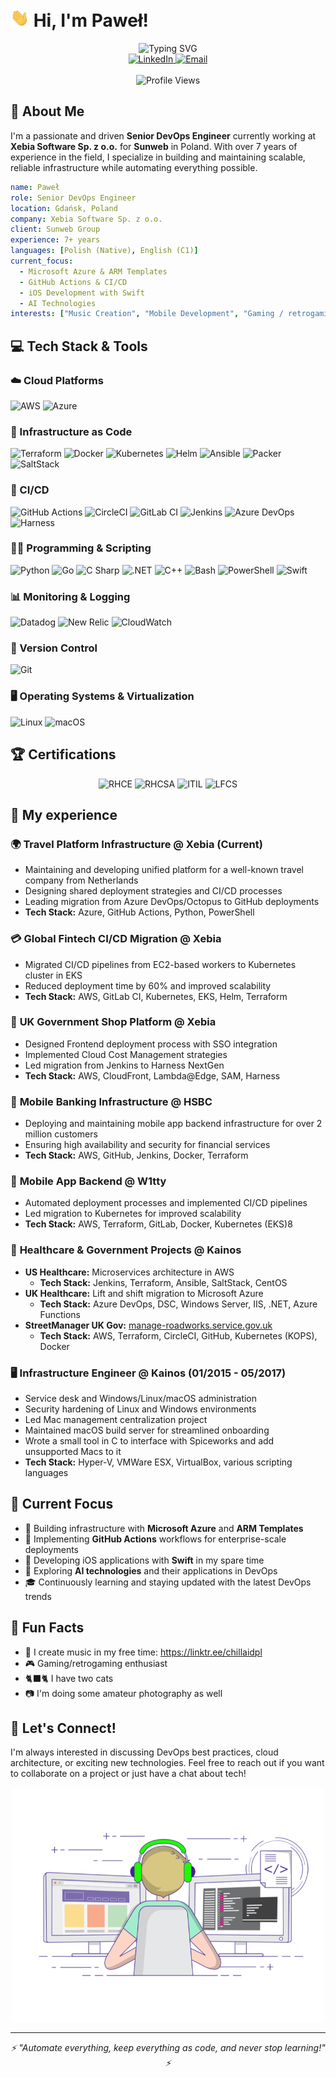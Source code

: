 # <img src="https://raw.githubusercontent.com/ABSphreak/ABSphreak/master/gifs/Hi.gif" width="30px"> Hi, I'm Paweł!

<div align="center">
  <img src="https://readme-typing-svg.herokuapp.com?font=Fira+Code&pause=1000&color=2F81F7&center=true&vCenter=true&width=435&lines=Senior+DevOps+Engineer;7%2B+Years+of+Experience;Cloud+Infrastructure+Architect;Kubernetes+%26+CI%2FCD+Expert;AI+Enthusiast+%26+iOS+Developer" alt="Typing SVG" />
</div>

<div align="center">
  <a href="https://www.linkedin.com/in/pawelmazurkiewicz1992/">
    <img src="https://img.shields.io/badge/LinkedIn-0077B5?style=for-the-badge&logo=linkedin&logoColor=white" alt="LinkedIn"/>
  </a>
  <a href="mailto:pawel@chillaid.art">
    <img src="https://img.shields.io/badge/Email-D14836?style=for-the-badge&logo=gmail&logoColor=white" alt="Email"/>
  </a>
</div>

<br/>

<div align="center">
  <img src="https://komarev.com/ghpvc/?username=your-github-username&style=for-the-badge&color=2F81F7" alt="Profile Views"/>
</div>

## 🚀 About Me

I'm a passionate and driven **Senior DevOps Engineer** currently working at **Xebia Software Sp. z o.o.** for **Sunweb** in Poland. With over 7 years of experience in the field, I specialize in building and maintaining scalable, reliable infrastructure while automating everything possible.

```yaml
name: Paweł
role: Senior DevOps Engineer
location: Gdańsk, Poland
company: Xebia Software Sp. z o.o.
client: Sunweb Group
experience: 7+ years
languages: [Polish (Native), English (C1)]
current_focus: 
  - Microsoft Azure & ARM Templates
  - GitHub Actions & CI/CD
  - iOS Development with Swift
  - AI Technologies
interests: ["Music Creation", "Mobile Development", "Gaming / retrogaming"]
```

## 💻 Tech Stack & Tools

### ☁️ Cloud Platforms
![AWS](https://img.shields.io/badge/AWS-232F3E?style=for-the-badge&logo=amazon-aws&logoColor=FF9900)
![Azure](https://img.shields.io/badge/Azure-0078D4?style=for-the-badge&logo=microsoft-azure&logoColor=white)

### 🔧 Infrastructure as Code
![Terraform](https://img.shields.io/badge/Terraform-7B42BC?style=for-the-badge&logo=terraform&logoColor=white)
![Docker](https://img.shields.io/badge/Docker-2496ED?style=for-the-badge&logo=docker&logoColor=white)
![Kubernetes](https://img.shields.io/badge/Kubernetes-326CE5?style=for-the-badge&logo=kubernetes&logoColor=white)
![Helm](https://img.shields.io/badge/Helm-0F1689?style=for-the-badge&logo=helm&logoColor=white)
![Ansible](https://img.shields.io/badge/Ansible-EE0000?style=for-the-badge&logo=ansible&logoColor=white)
![Packer](https://img.shields.io/badge/Packer-02A8EF?style=for-the-badge&logo=packer&logoColor=white)
![SaltStack](https://img.shields.io/badge/SaltStack-57BCAD?style=for-the-badge&logo=saltstack&logoColor=white)

### 🚀 CI/CD
![GitHub Actions](https://img.shields.io/badge/GitHub_Actions-2088FF?style=for-the-badge&logo=github-actions&logoColor=white)
![CircleCI](https://img.shields.io/badge/CircleCI-343434?style=for-the-badge&logo=circleci&logoColor=white)
![GitLab CI](https://img.shields.io/badge/GitLab_CI-FCA121?style=for-the-badge&logo=gitlab&logoColor=white)
![Jenkins](https://img.shields.io/badge/Jenkins-D24939?style=for-the-badge&logo=jenkins&logoColor=white)
![Azure DevOps](https://img.shields.io/badge/Azure_DevOps-0078D7?style=for-the-badge&logo=azure-devops&logoColor=white)
![Harness](https://img.shields.io/badge/Harness-00ADE6?style=for-the-badge&logo=harness&logoColor=white)

### 👨‍💻 Programming & Scripting
![Python](https://img.shields.io/badge/Python-3776AB?style=for-the-badge&logo=python&logoColor=white)
![Go](https://img.shields.io/badge/Go-00ADD8?style=for-the-badge&logo=go&logoColor=white)
![C Sharp](https://img.shields.io/badge/C%23-239120?style=for-the-badge&logo=c-sharp&logoColor=white)
![.NET](https://img.shields.io/badge/.NET-512BD4?style=for-the-badge&logo=dotnet&logoColor=white)
![C++](https://img.shields.io/badge/C++-00599C?style=for-the-badge&logo=c%2B%2B&logoColor=white)
![Bash](https://img.shields.io/badge/Bash-4EAA25?style=for-the-badge&logo=gnu-bash&logoColor=white)
![PowerShell](https://img.shields.io/badge/PowerShell-5391FE?style=for-the-badge&logo=powershell&logoColor=white)
![Swift](https://img.shields.io/badge/Swift-FA7343?style=for-the-badge&logo=swift&logoColor=white)

### 📊 Monitoring & Logging
![Datadog](https://img.shields.io/badge/Datadog-632CA6?style=for-the-badge&logo=datadog&logoColor=white)
![New Relic](https://img.shields.io/badge/New_Relic-008C99?style=for-the-badge&logo=new-relic&logoColor=white)
![CloudWatch](https://img.shields.io/badge/CloudWatch-FF9900?style=for-the-badge&logo=amazon-cloudwatch&logoColor=white)

### 🔄 Version Control
![Git](https://img.shields.io/badge/Git-F05032?style=for-the-badge&logo=git&logoColor=white)

### 🖥️ Operating Systems & Virtualization
![Linux](https://img.shields.io/badge/Linux-FCC624?style=for-the-badge&logo=linux&logoColor=black)
![macOS](https://img.shields.io/badge/macOS-000000?style=for-the-badge&logo=macos&logoColor=white)

## 🏆 Certifications

<div align="center">
  <img src="https://img.shields.io/badge/Red_Hat_Certified_Engineer-EE0000?style=for-the-badge&logo=red-hat&logoColor=white" alt="RHCE"/>
  <img src="https://img.shields.io/badge/Red_Hat_Certified_System_Administrator-EE0000?style=for-the-badge&logo=red-hat&logoColor=white" alt="RHCSA"/>
  <img src="https://img.shields.io/badge/ITIL_Foundation-5B2D8E?style=for-the-badge&logo=itil&logoColor=white" alt="ITIL"/>
  <img src="https://img.shields.io/badge/Linux_Foundation_Certified_System_Administrator-003366?style=for-the-badge&logo=linux-foundation&logoColor=white" alt="LFCS"/>
</div>

## 💼 My experience

### 🌍 **Travel Platform Infrastructure** @ Xebia (Current)
- Maintaining and developing unified platform for a well-known travel company from Netherlands
- Designing shared deployment strategies and CI/CD processes
- Leading migration from Azure DevOps/Octopus to GitHub deployments
- **Tech Stack:** Azure, GitHub Actions, Python, PowerShell

### 💳 **Global Fintech CI/CD Migration** @ Xebia
- Migrated CI/CD pipelines from EC2-based workers to Kubernetes cluster in EKS
- Reduced deployment time by 60% and improved scalability
- **Tech Stack:** AWS, GitLab CI, Kubernetes, EKS, Helm, Terraform

### 🛒 **UK Government Shop Platform** @ Xebia
- Designed Frontend deployment process with SSO integration
- Implemented Cloud Cost Management strategies
- Led migration from Jenkins to Harness NextGen
- **Tech Stack:** AWS, CloudFront, Lambda@Edge, SAM, Harness

### 🏦 **Mobile Banking Infrastructure** @ HSBC
- Deploying and maintaining mobile app backend infrastructure for over 2 million customers
- Ensuring high availability and security for financial services
- **Tech Stack:** AWS, GitHub, Jenkins, Docker, Terraform

### 📱 **Mobile App Backend** @ W1tty
- Automated deployment processes and implemented CI/CD pipelines
- Led migration to Kubernetes for improved scalability
- **Tech Stack:** AWS, Terraform, GitLab, Docker, Kubernetes (EKS)8

### 🏥 **Healthcare & Government Projects** @ Kainos
- **US Healthcare:** Microservices architecture in AWS
  - **Tech Stack:** Jenkins, Terraform, Ansible, SaltStack, CentOS
- **UK Healthcare:** Lift and shift migration to Microsoft Azure
  - **Tech Stack:** Azure DevOps, DSC, Windows Server, IIS, .NET, Azure Functions
- **StreetManager UK Gov:** [manage-roadworks.service.gov.uk](https://www.manage-roadworks.service.gov.uk)
  - **Tech Stack:** AWS, Terraform, CircleCI, GitHub, Kubernetes (KOPS), Docker
 
### 🖥️ **Infrastructure Engineer** @ Kainos (01/2015 - 05/2017)
- Service desk and Windows/Linux/macOS administration
- Security hardening of Linux and Windows environments
- Led Mac management centralization project
- Maintained macOS build server for streamlined onboarding
- Wrote a small tool in C to interface with Spiceworks and add unsupported Macs to it
- **Tech Stack:** Hyper-V, VMWare ESX, VirtualBox, various scripting languages
  
## 🎯 Current Focus

- 🔨 Building infrastructure with **Microsoft Azure** and **ARM Templates**
- 🚀 Implementing **GitHub Actions** workflows for enterprise-scale deployments
- 📱 Developing iOS applications with **Swift** in my spare time
- 🤖 Exploring **AI technologies** and their applications in DevOps
- 🎓 Continuously learning and staying updated with the latest DevOps trends

## 🌟 Fun Facts

- 🎵 I create music in my free time: https://linktr.ee/chillaidpl
- 🎮 Gaming/retrogaming enthusiast
- 🐈‍⬛🐈 I have two cats
- 📷 I'm doing some amateur photography as well


## 🤝 Let's Connect!

I'm always interested in discussing DevOps best practices, cloud architecture, or exciting new technologies. Feel free to reach out if you want to collaborate on a project or just have a chat about tech!

<div align="center">
  <img src="https://raw.githubusercontent.com/devSouvik/devSouvik/master/gif3.gif" width="500" alt="DevOps Animation"/>
</div>

---

<div align="center">
  <i>⚡ "Automate everything, keep everything as code, and never stop learning!" ⚡</i>
</div>
